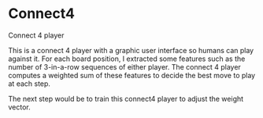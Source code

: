 # Connect4
Connect 4 player

This is a connect 4 player with a graphic user interface so humans can play against it. For each board position, I extracted some features such as the number of 3-in-a-row sequences of either player. The connect 4 player computes a weighted sum of these features to decide the best move to play at each step.

The next step would be to train this connect4 player to adjust the weight vector.
